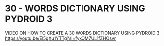 # 30 - WORDS DICTIONARY USING PYDROID 3

VIDEO ON HOW TO CREATE A 30 WORDS DICTIONARY USING PYDROID 3
https://youtu.be/El5gXu1YTTg?si=fyxOM7UL1fZHOsvr
